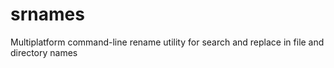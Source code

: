 # srnames
Multiplatform command-line rename utility for search and replace in file and directory names
